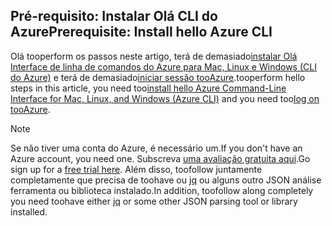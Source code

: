 ## <a name="prerequisite-install-hello-azure-cli"></a><span data-ttu-id="7b9ca-101">Pré-requisito: Instalar Olá CLI do Azure</span><span class="sxs-lookup"><span data-stu-id="7b9ca-101">Prerequisite: Install hello Azure CLI</span></span>
<span data-ttu-id="7b9ca-102">Olá tooperform os passos neste artigo, terá de demasiado[instalar Olá Interface de linha de comandos do Azure para Mac, Linux e Windows (CLI do Azure)](../articles/cli-install-nodejs.md) e terá de demasiado[iniciar sessão tooAzure](../articles/xplat-cli-connect.md).</span><span class="sxs-lookup"><span data-stu-id="7b9ca-102">tooperform hello steps in this article, you need too[install hello Azure Command-Line Interface for Mac, Linux, and Windows (Azure CLI)](../articles/cli-install-nodejs.md) and you need too[log on tooAzure](../articles/xplat-cli-connect.md).</span></span> 

> [!NOTE]
> <span data-ttu-id="7b9ca-103">Se não tiver uma conta do Azure, é necessário um.</span><span class="sxs-lookup"><span data-stu-id="7b9ca-103">If you don't have an Azure account, you need one.</span></span> <span data-ttu-id="7b9ca-104">Subscreva [uma avaliação gratuita aqui](../articles/active-directory/sign-up-organization.md).</span><span class="sxs-lookup"><span data-stu-id="7b9ca-104">Go sign up for a [free trial here](../articles/active-directory/sign-up-organization.md).</span></span> <span data-ttu-id="7b9ca-105">Além disso, toofollow juntamente completamente que precisa de toohave ou [jq](https://stedolan.github.io/jq/) ou alguns outro JSON análise ferramenta ou biblioteca instalado.</span><span class="sxs-lookup"><span data-stu-id="7b9ca-105">In addition, toofollow along completely you need toohave either [jq](https://stedolan.github.io/jq/) or some other JSON parsing tool or library installed.</span></span>
> 
> 

